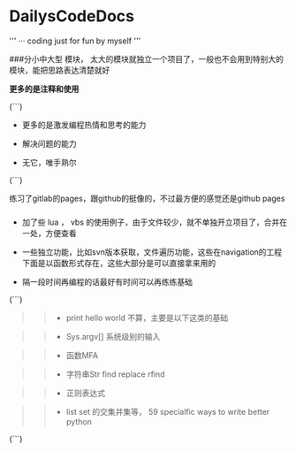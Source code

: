 # DailysCodeDocs

'''
··· coding just for fun by myself
'''

###分小中大型 模块， 太大的模块就独立一个项目了，一般也不会用到特别大的模块，能把思路表达清楚就好


**更多的是注释和使用**


(```)

- 更多的是激发编程热情和思考的能力

- 解决问题的能力

- 无它，唯手熟尔


(```)

练习了gitlab的pages，跟github的挺像的，不过最方便的感觉还是github pages

###

- 加了些 lua ， vbs 的使用例子，由于文件较少，就不单独开立项目了，合并在一处，方便查看

- 一些独立功能，比如svn版本获取，文件遍历功能，这些在navigation的工程下面是以函数形式存在，这些大部分是可以直接拿来用的

- 隔一段时间再编程的话最好有时间可以再练练基础


(```)

>> - print hello world 不算，主要是以下这类的基础 

>> - Sys.argv[] 系统级别的输入 

>> - 函数MFA 

>> - 字符串Str   find  replace rfind 

>> - 正则表达式 

>> - list set 的交集并集等， 59 specialfic ways to write better python 

(```)